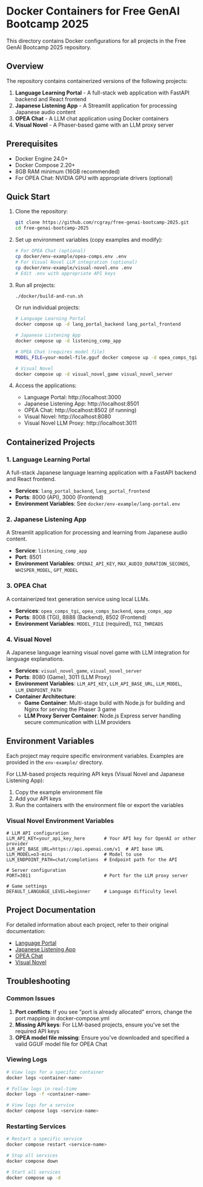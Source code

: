 # Docker Containers for Free GenAI Bootcamp 2025

This directory contains Docker configurations for all projects in the Free GenAI Bootcamp 2025 repository.

## Overview

The repository contains containerized versions of the following projects:

1. **Language Learning Portal** - A full-stack web application with FastAPI backend and React frontend
2. **Japanese Listening App** - A Streamlit application for processing Japanese audio content  
3. **OPEA Chat** - A LLM chat application using Docker containers
4. **Visual Novel** - A Phaser-based game with an LLM proxy server

## Prerequisites

- Docker Engine 24.0+
- Docker Compose 2.20+
- 8GB RAM minimum (16GB recommended)
- For OPEA Chat: NVIDIA GPU with appropriate drivers (optional)

## Quick Start

1. Clone the repository:
   ```bash
   git clone https://github.com/rcgray/free-genai-bootcamp-2025.git
   cd free-genai-bootcamp-2025
   ```

2. Set up environment variables (copy examples and modify):
   ```bash
   # For OPEA Chat (optional)
   cp docker/env-example/opea-comps.env .env
   # For Visual Novel LLM integration (optional)
   cp docker/env-example/visual-novel.env .env
   # Edit .env with appropriate API keys
   ```

3. Run all projects:
   ```bash
   ./docker/build-and-run.sh
   ```

   Or run individual projects:
   ```bash
   # Language Learning Portal
   docker compose up -d lang_portal_backend lang_portal_frontend
   
   # Japanese Listening App
   docker compose up -d listening_comp_app
   
   # OPEA Chat (requires model file)
   MODEL_FILE=your-model-file.gguf docker compose up -d opea_comps_tgi opea_comps_backend opea_comps_app
   
   # Visual Novel
   docker compose up -d visual_novel_game visual_novel_server
   ```

4. Access the applications:
   - Language Portal: http://localhost:3000
   - Japanese Listening App: http://localhost:8501
   - OPEA Chat: http://localhost:8502 (if running)
   - Visual Novel: http://localhost:8080
   - Visual Novel LLM Proxy: http://localhost:3011

## Containerized Projects

### 1. Language Learning Portal
A full-stack Japanese language learning application with a FastAPI backend and React frontend.

- **Services**: `lang_portal_backend`, `lang_portal_frontend`
- **Ports**: 8000 (API), 3000 (Frontend)
- **Environment Variables**: See `docker/env-example/lang-portal.env`

### 2. Japanese Listening App
A Streamlit application for processing and learning from Japanese audio content.

- **Service**: `listening_comp_app`
- **Port**: 8501
- **Environment Variables**: `OPENAI_API_KEY`, `MAX_AUDIO_DURATION_SECONDS`, `WHISPER_MODEL`, `GPT_MODEL`

### 3. OPEA Chat
A containerized text generation service using local LLMs.

- **Services**: `opea_comps_tgi`, `opea_comps_backend`, `opea_comps_app`
- **Ports**: 8008 (TGI), 8888 (Backend), 8502 (Frontend)
- **Environment Variables**: `MODEL_FILE` (required), `TGI_THREADS`

### 4. Visual Novel
A Japanese language learning visual novel game with LLM integration for language explanations.

- **Services**: `visual_novel_game`, `visual_novel_server`
- **Ports**: 8080 (Game), 3011 (LLM Proxy)
- **Environment Variables**: `LLM_API_KEY`, `LLM_API_BASE_URL`, `LLM_MODEL`, `LLM_ENDPOINT_PATH`
- **Container Architecture**:
  - **Game Container**: Multi-stage build with Node.js for building and Nginx for serving the Phaser 3 game
  - **LLM Proxy Server Container**: Node.js Express server handling secure communication with LLM providers

## Environment Variables

Each project may require specific environment variables. Examples are provided in the `env-example/` directory.

For LLM-based projects requiring API keys (Visual Novel and Japanese Listening App):
1. Copy the example environment file
2. Add your API keys
3. Run the containers with the environment file or export the variables

### Visual Novel Environment Variables

```
# LLM API configuration
LLM_API_KEY=your_api_key_here       # Your API key for OpenAI or other provider
LLM_API_BASE_URL=https://api.openai.com/v1  # API base URL
LLM_MODEL=o3-mini                   # Model to use
LLM_ENDPOINT_PATH=chat/completions  # Endpoint path for the API

# Server configuration
PORT=3011                           # Port for the LLM proxy server

# Game settings
DEFAULT_LANGUAGE_LEVEL=beginner     # Language difficulty level
```

## Project Documentation

For detailed information about each project, refer to their original documentation:

- [Language Portal](../lang-portal/README.md)
- [Japanese Listening App](../listening-comp/README.md)
- [OPEA Chat](../opea-comps/README.md)
- [Visual Novel](../visual-novel/README.md)

## Troubleshooting

### Common Issues

1. **Port conflicts**: If you see "port is already allocated" errors, change the port mapping in docker-compose.yml
2. **Missing API keys**: For LLM-based projects, ensure you've set the required API keys
3. **OPEA model file missing**: Ensure you've downloaded and specified a valid GGUF model file for OPEA Chat

### Viewing Logs

```bash
# View logs for a specific container
docker logs <container-name>

# Follow logs in real-time
docker logs -f <container-name>

# View logs for a service
docker compose logs <service-name>
```

### Restarting Services

```bash
# Restart a specific service
docker compose restart <service-name>

# Stop all services
docker compose down

# Start all services
docker compose up -d
``` 